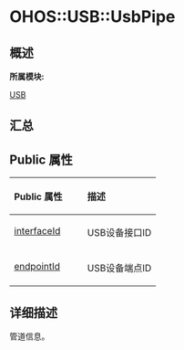# OHOS::USB::UsbPipe<a name="ZH-CN_TOPIC_0000001290721108"></a>

## **概述**<a name="section1070804034083932"></a>

**所属模块:**

[USB](_u_s_b.md)

## **汇总**<a name="section1650196773083932"></a>

## Public 属性<a name="pub-attribs"></a>

<a name="table2067147628083932"></a>
<table><thead align="left"><tr id="row1007309733083932"><th class="cellrowborder" valign="top" width="50%" id="mcps1.1.3.1.1"><p id="p1353429315083932"><a name="p1353429315083932"></a><a name="p1353429315083932"></a>Public 属性</p>
</th>
<th class="cellrowborder" valign="top" width="50%" id="mcps1.1.3.1.2"><p id="p1977304765083932"><a name="p1977304765083932"></a><a name="p1977304765083932"></a>描述</p>
</th>
</tr>
</thead>
<tbody><tr id="row1497819841083932"><td class="cellrowborder" valign="top" width="50%" headers="mcps1.1.3.1.1 "><p id="p808578934083932"><a name="p808578934083932"></a><a name="p808578934083932"></a><a href="_u_s_b.md#gae8aaacbcef0b0dcabaa4714a3732f280">interfaceId</a></p>
</td>
<td class="cellrowborder" valign="top" width="50%" headers="mcps1.1.3.1.2 "><p id="entry1308820693083932p0"><a name="entry1308820693083932p0"></a><a name="entry1308820693083932p0"></a>USB设备接口ID</p>
</td>
</tr>
<tr id="row1911953468083932"><td class="cellrowborder" valign="top" width="50%" headers="mcps1.1.3.1.1 "><p id="p1751863505083932"><a name="p1751863505083932"></a><a name="p1751863505083932"></a><a href="_u_s_b.md#ga259c4646ecaed051d4f1503c2071f283">endpointId</a></p>
</td>
<td class="cellrowborder" valign="top" width="50%" headers="mcps1.1.3.1.2 "><p id="entry69862210083932p0"><a name="entry69862210083932p0"></a><a name="entry69862210083932p0"></a>USB设备端点ID</p>
</td>
</tr>
</tbody>
</table>

## **详细描述**<a name="section168579940083932"></a>

管道信息。


